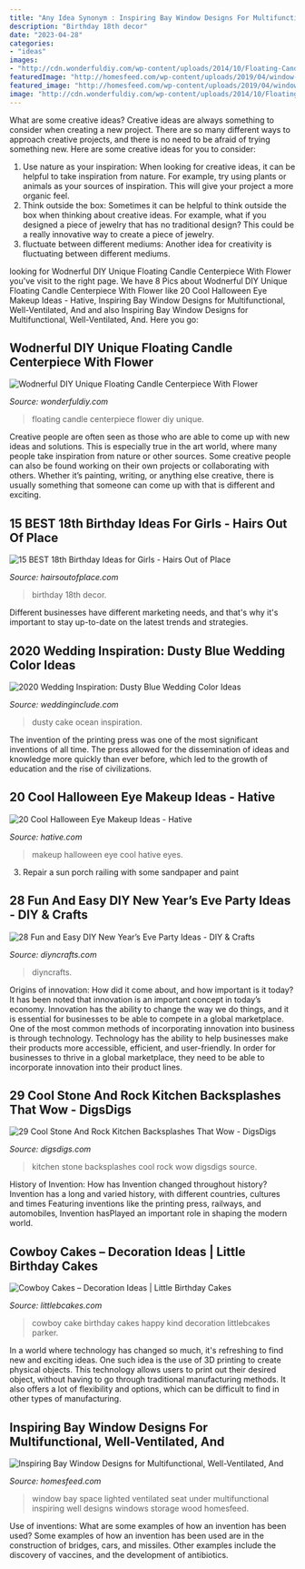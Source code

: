 ```yaml
---
title: "Any Idea Synonym : Inspiring Bay Window Designs For Multifunctional, Well-ventilated, And"
description: "Birthday 18th decor"
date: "2023-04-28"
categories:
- "ideas"
images:
- "http://cdn.wonderfuldiy.com/wp-content/uploads/2014/10/Floating-Candle-Centerpiece-With-Flower14.jpg"
featuredImage: "http://homesfeed.com/wp-content/uploads/2019/04/window-seat-with-gray-cushion-and-pillows-wood-finish-wall-glass-windows-and-under-storage-solution.jpg"
featured_image: "http://homesfeed.com/wp-content/uploads/2019/04/window-seat-with-gray-cushion-and-pillows-wood-finish-wall-glass-windows-and-under-storage-solution.jpg"
image: "http://cdn.wonderfuldiy.com/wp-content/uploads/2014/10/Floating-Candle-Centerpiece-With-Flower14.jpg"
---
```



What are some creative ideas?
Creative ideas are always something to consider when creating a new project. There are so many different ways to approach creative projects, and there is no need to be afraid of trying something new. Here are some creative ideas for you to consider: 
1. Use nature as your inspiration: When looking for creative ideas, it can be helpful to take inspiration from nature. For example, try using plants or animals as your sources of inspiration. This will give your project a more organic feel. 
2. Think outside the box: Sometimes it can be helpful to think outside the box when thinking about creative ideas. For example, what if you designed a piece of jewelry that has no traditional design? This could be a really innovative way to create a piece of jewelry. 
3. fluctuate between different mediums: Another idea for creativity is fluctuating between different mediums.

	

		
looking for Wodnerful DIY Unique Floating Candle Centerpiece With Flower you've visit to the right page. We have 8 Pics about Wodnerful DIY Unique Floating Candle Centerpiece With Flower like 20 Cool Halloween Eye Makeup Ideas - Hative, Inspiring Bay Window Designs for Multifunctional, Well-Ventilated, And and also Inspiring Bay Window Designs for Multifunctional, Well-Ventilated, And. Here you go:
		
    
## Wodnerful DIY Unique Floating Candle Centerpiece With Flower

<img loading=lazy src="http://cdn.wonderfuldiy.com/wp-content/uploads/2014/10/Floating-Candle-Centerpiece-With-Flower14.jpg" onerror="this.onerror=null;this.src='https://tse1.mm.bing.net/th?id=OIP.Xovrsmafz4h7xqRUK3TOGQHaLH&amp;pid=15.1';" alt="Wodnerful DIY Unique Floating Candle Centerpiece With Flower">

_Source: wonderfuldiy.com_

>floating candle centerpiece flower diy unique. 

	

Creative people are often seen as those who are able to come up with new ideas and solutions. This is especially true in the art world, where many people take inspiration from nature or other sources. Some creative people can also be found working on their own projects or collaborating with others. Whether it’s painting, writing, or anything else creative, there is usually something that someone can come up with that is different and exciting.

    
## 15 BEST 18th Birthday Ideas For Girls - Hairs Out Of Place

<img loading=lazy src="https://hairsoutofplace.com/wp-content/uploads/2020/11/18th-birthday-ideas.jpg" onerror="this.onerror=null;this.src='https://tse1.mm.bing.net/th?id=OIP.a31Oqr96ZO_IGfIoc9zfmwHaLG&amp;pid=15.1';" alt="15 BEST 18th Birthday Ideas for Girls - Hairs Out of Place">

_Source: hairsoutofplace.com_

>birthday 18th decor. 

	

Different businesses have different marketing needs, and that's why it's important to stay up-to-date on the latest trends and strategies.

    
## 2020 Wedding Inspiration: Dusty Blue Wedding Color Ideas

<img loading=lazy src="https://www.weddinginclude.com/wp-content/uploads/2017/08/Dusty-Blue-Ocean-Wedding-Cake.jpg" onerror="this.onerror=null;this.src='https://tse1.mm.bing.net/th?id=OIP.3hCoPoDrRyqwai6J_XVTdAHaKm&amp;pid=15.1';" alt="2020 Wedding Inspiration: Dusty Blue Wedding Color Ideas">

_Source: weddinginclude.com_

>dusty cake ocean inspiration. 

	

The invention of the printing press was one of the most significant inventions of all time. The press allowed for the dissemination of ideas and knowledge more quickly than ever before, which led to the growth of education and the rise of civilizations.

    
## 20 Cool Halloween Eye Makeup Ideas - Hative

<img loading=lazy src="https://hative.com/wp-content/uploads/2014/10/halloween-eye-makeup/9-halloween-eye-makeup-ideas.jpg" onerror="this.onerror=null;this.src='https://tse4.mm.bing.net/th?id=OIP.egBEcGOVwpl3WjWluc82QwHaK8&amp;pid=15.1';" alt="20 Cool Halloween Eye Makeup Ideas - Hative">

_Source: hative.com_

>makeup halloween eye cool hative eyes. 

	

3. Repair a sun porch railing with some sandpaper and paint

    
## 28 Fun And Easy DIY New Year’s Eve Party Ideas - DIY &amp; Crafts

<img loading=lazy src="https://www.diyncrafts.com/wp-content/uploads/2013/12/5-easy-decorations.jpg" onerror="this.onerror=null;this.src='https://tse2.mm.bing.net/th?id=OIP.t6Mc2CR3SE6oETXSGraxJAHaL2&amp;pid=15.1';" alt="28 Fun and Easy DIY New Year’s Eve Party Ideas - DIY &amp; Crafts">

_Source: diyncrafts.com_

>diyncrafts. 

	

Origins of innovation: How did it come about, and how important is it today?
It has been noted that innovation is an important concept in today’s economy. Innovation has the ability to change the way we do things, and it is essential for businesses to be able to compete in a global marketplace. One of the most common methods of incorporating innovation into business is through technology. Technology has the ability to help businesses make their products more accessible, efficient, and user-friendly. In order for businesses to thrive in a global marketplace, they need to be able to incorporate innovation into their product lines.

    
## 29 Cool Stone And Rock Kitchen Backsplashes That Wow - DigsDigs

<img loading=lazy src="http://www.digsdigs.com/photos/cool-stone-kitchen-backsplashes-that-wow-3.jpg" onerror="this.onerror=null;this.src='https://tse3.mm.bing.net/th?id=OIP.N2LoDcA1AM7igtJ0i1MDVgHaJ4&amp;pid=15.1';" alt="29 Cool Stone And Rock Kitchen Backsplashes That Wow - DigsDigs">

_Source: digsdigs.com_

>kitchen stone backsplashes cool rock wow digsdigs source. 

	

History of Invention: How has Invention changed throughout history?
Invention has a long and varied history, with different countries, cultures and times Featuring inventions like the printing press, railways, and automobiles, Invention hasPlayed an important role in shaping the modern world.

    
## Cowboy Cakes – Decoration Ideas | Little Birthday Cakes

<img loading=lazy src="http://www.littlebcakes.com/wp-content/uploads/2014/02/Cowboy-Cake.jpg" onerror="this.onerror=null;this.src='https://tse1.mm.bing.net/th?id=OIP.xTADRv11sYCvkGf27jbytAHaJ4&amp;pid=15.1';" alt="Cowboy Cakes – Decoration Ideas | Little Birthday Cakes">

_Source: littlebcakes.com_

>cowboy cake birthday cakes happy kind decoration littlebcakes parker. 

	

In a world where technology has changed so much, it's refreshing to find new and exciting ideas. One such idea is the use of 3D printing to create physical objects. This technology allows users to print out their desired object, without having to go through traditional manufacturing methods. It also offers a lot of flexibility and options, which can be difficult to find in other types of manufacturing.

    
## Inspiring Bay Window Designs For Multifunctional, Well-Ventilated, And

<img loading=lazy src="http://homesfeed.com/wp-content/uploads/2019/04/window-seat-with-gray-cushion-and-pillows-wood-finish-wall-glass-windows-and-under-storage-solution.jpg" onerror="this.onerror=null;this.src='https://tse3.mm.bing.net/th?id=OIP.PouDnEWGSFYv-hT5zvHSCwHaLH&amp;pid=15.1';" alt="Inspiring Bay Window Designs for Multifunctional, Well-Ventilated, And">

_Source: homesfeed.com_

>window bay space lighted ventilated seat under multifunctional inspiring well designs windows storage wood homesfeed. 

	

Use of inventions: What are some examples of how an invention has been used?
Some examples of how an invention has been used are in the construction of bridges, cars, and missiles. Other examples include the discovery of vaccines, and the development of antibiotics.

